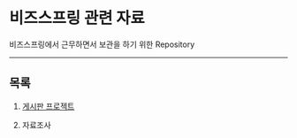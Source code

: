 # 비즈스프링 관련 자료
비즈스프링에서 근무하면서 보관을 하기 위한 Repository

---

## 목록
1. [게시판 프로젝트](https://github.com/bike5059/Bizspring/blob/master/documents/boardproject/documents/0.%20%EB%AA%A9%EC%B0%A8.md)

2. 자료조사
